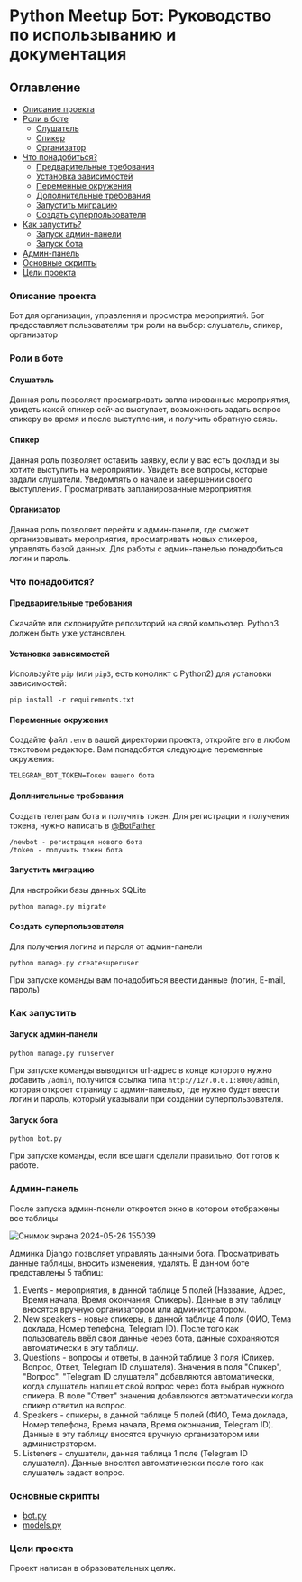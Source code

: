 # Python Meetup Бот: Руководство по использыванию и документация
## Оглавление
- [Описание проекта](https://gist.github.com/18372738/4c162188e895e5461449724dc529234a#описание-проекта)
- [Роли в боте](https://gist.github.com/18372738/4c162188e895e5461449724dc529234a#роли-в-боте)
  - [Слушатель](https://gist.github.com/18372738/4c162188e895e5461449724dc529234a#слушатель)
  - [Спикер](https://gist.github.com/18372738/4c162188e895e5461449724dc529234a#спикер)
  - [Организатор](https://gist.github.com/18372738/4c162188e895e5461449724dc529234a#организатор)
- [Что понадобиться?](https://gist.github.com/18372738/4c162188e895e5461449724dc529234a#что-понадобится)
  - [Предварительные требования](https://gist.github.com/18372738/4c162188e895e5461449724dc529234a#предворительные-требования)
  - [Установка зависимостей](https://gist.github.com/18372738/4c162188e895e5461449724dc529234a#установка-зависимостей)
  - [Переменные окружения](https://gist.github.com/18372738/4c162188e895e5461449724dc529234a#переменные-окружения)
  - [Дополнительные требования](https://gist.github.com/18372738/4c162188e895e5461449724dc529234a#дополнительные-требования)
  - [Запустить миграцию](https://gist.github.com/18372738/4c162188e895e5461449724dc529234a#запустить-миграцию)
  - [Создать суперпользователя](https://gist.github.com/18372738/4c162188e895e5461449724dc529234a#создать-суперпользователя) 
- [Как запустить?](https://gist.github.com/18372738/4c162188e895e5461449724dc529234a#как-запустить)
  - [Запуск админ-панели](https://gist.github.com/18372738/4c162188e895e5461449724dc529234a#запуск-админ-панели)
  - [Запуск бота](https://gist.github.com/18372738/4c162188e895e5461449724dc529234a#запуск-бота)
- [Админ-панель](https://gist.github.com/18372738/4c162188e895e5461449724dc529234a#админ-панель)
- [Основные скрипты](https://gist.github.com/18372738/4c162188e895e5461449724dc529234a#основные-скрипты)
- [Цели проекта](https://gist.github.com/18372738/4c162188e895e5461449724dc529234a#цели-проекта)
### Описание проекта
Бот для организации, управления и просмотра мероприятий. Бот предоставляет пользователям три роли на выбор: слушатель, спикер, организатор 
### Роли в боте
#### Слушатель 
Данная роль позволяет просматривать запланированные мероприятия, увидеть какой спикер сейчас выступает, возможность задать вопрос спикеру во время и после выступления, и получить обратную связь.
#### Спикер
Данная роль позволяет оставить заявку, если у вас есть доклад и вы хотите выступить на мероприятии. Увидеть все вопросы, которые задали слушатели. Уведомлять о начале и завершении своего выступления. Просматривать запланированные мероприятия.
#### Организатор
Данная роль позволяет перейти к админ-панели, где сможет организовывать мероприятия, просматривать новых спикеров, управлять базой данных. Для работы с админ-панелью понадобиться логин и пароль.
### Что понадобится?
#### Предварительные требования
Скачайте или склонируйте репозиторий на свой компьютер.
Python3 должен быть уже установлен. 
#### Установка зависимостей
Используйте `pip` (или `pip3`, есть конфликт с Python2) для установки зависимостей:
```
pip install -r requirements.txt
```
#### Переменные окружения
Создайте файл ```.env``` в вашей директории проекта, откройте его в любом текстовом редакторе. Вам понадобятся следующие переменные окружения:
```
TELEGRAM_BOT_TOKEN=Токен вашего бота
```
#### Доплнительные требования
Создать телеграм бота и получить токен. Для регистрации и получения токена, нужно написать в [@BotFather](https://t.me/BotFather)
```
/newbot - регистрация нового бота
/token - получить токен бота 
```
#### Запустить миграцию
Для настройки базы данных SQLite
```bush
python manage.py migrate
```
#### Создать суперпользователя 
Для получения логина и пароля от админ-панели
```bush
python manage.py createsuperuser
```
При запуске команды вам понадобиться ввести данные (логин, E-mail, пароль)
### Как запустить 
#### Запуск админ-панели 
```bush
python manage.py runserver
```
При запуске команды выводится url-адрес в конце которого нужно добавить ```/admin```, получится ссылка типа ```http://127.0.0.1:8000/admin```, которая откроет страницу с админ-панелью, где нужно будет ввести логин и пароль, который указывали при создании суперпользователя.
#### Запуск бота
```bush
python bot.py
```
При запуске команды, если все шаги сделали правильно, бот готов к работе.


### Админ-панель

После запуска админ-понели откроется окно в котором отображены все таблицы

![Снимок экрана 2024-05-26 155039](https://gist.github.com/assets/133884450/c60aeec9-6fe8-45e3-8f34-e885b952bdc5)

Админка Django позволяет управлять данными бота. Просматривать данные таблицы, вносить изменения, удалять. В данном боте представлены 5 таблиц:

1. Events - мероприятия, в данной таблице 5 полей (Название, Адрес, Время начала, Время окончания, Спикеры). Данные в эту таблицу вносятся вручную организатором или администратором.
2. New speakers - новые спикеры, в данной таблице 4 поля (ФИО, Тема доклада, Номер телефона, Telegram ID). После того как пользователь ввёл свои данные через бота, данные сохраняются автоматически в эту таблицу.
3. Questions - вопросы и ответы, в данной таблице 3 поля (Спикер. Вопрос, Ответ, Telegram ID слушателя). Значения в поля "Спикер", "Вопрос", "Telegram ID слушателя" добавляются автоматически, когда слушатель напишет свой вопрос через бота выбрав нужного спикера. В поле "Ответ" значения добавляются автоматически когда спикер ответил на вопрос.
4. Speakers - спикеры, в данной таблице 5 полей (ФИО, Тема доклада, Номер телефона, Время начала, Время окончания, Telegram ID). Данные в эту таблицу вносятся вручную организатором или администратором.
5. Listeners - слушатели, данная таблица 1 поле (Telegram ID слушателя). Данные вносятся автоматическки после того как слушатель задаст вопрос.
### Основные скрипты
- [bot.py](https://github.com/18372738/bot_event/blob/main/bot.py)
- [models.py](https://github.com/18372738/bot_event/blob/main/event_models/models.py)
### Цели проекта
Проект написан в образовательных целях.



